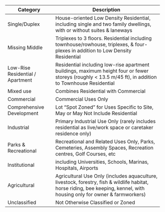 

|Category   | Description  |
|---|---|
|Single/Duplex   | House-oriented Low Density Residential, including single and two family dwellings, with or without suites & laneways |
|Missing Middle | Triplexes to 3 floors.  Residential including townhouse/rowhouse, triplexes, & four-plexes in addition to Low Density Residential |
|Low-Rise Residential / Apartment | Residential including low-rise apartment buildings, maximum height four or fewer storeys (roughly < 13.5 m/45 ft), in addition to Townhouse Residential   |
|Mixed use  |Combines Residential with Commercial  |
|Commercial   |Commercial Uses Only	   |
|Comprehensive Development |Lot “Spot Zoned” for Uses Specific to Site, May or May Not Include Residential	 |
|Industrial |Primary Industrial Use Only (rarely includes residential as live/work space or caretaker residence only)	 |
|Parks & Recreational |Recreational and Related Uses Only, Parks, Cemeteries, Assembly Spaces, Recreation centres, Golf Courses, etc	 |
|Institutional | including Universities, Schools, Marinas, Hospitals, Airports| 
|Agricultural |Agricultural Use Only (includes aquaculture, livestock, forestry, fish & wildlife habitat, horse riding, bee keeping, kennel, with housing only for owner & farmworkers)	 |
|Unclassified |Not Otherwise Classified or Zoned	 |

